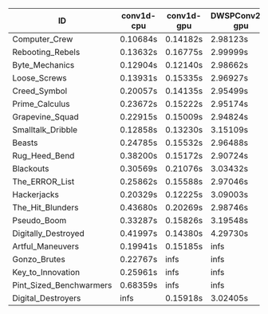 |ID|conv1d-cpu|conv1d-gpu|DWSPConv2D-gpu|gemm-gpu|avg|
|-|-|-|-|-|-|
|Computer_Crew|0.10684s|0.14182s|2.98123s|1.77388s|1.25094s|
|Rebooting_Rebels|0.13632s|0.16775s|2.99999s|1.75910s|1.26579s|
|Byte_Mechanics|0.12904s|0.12140s|2.98662s|1.85917s|1.27406s|
|Loose_Screws|0.13931s|0.15335s|2.96927s|1.84386s|1.27645s|
|Creed_Symbol|0.20057s|0.14135s|2.95499s|1.81022s|1.27678s|
|Prime_Calculus|0.23672s|0.15222s|2.95174s|1.76989s|1.27764s|
|Grapevine_Squad|0.22915s|0.15009s|2.94824s|1.82029s|1.28694s|
|Smalltalk_Dribble|0.12858s|0.13230s|3.15109s|1.86232s|1.31857s|
|Beasts|0.24785s|0.15532s|2.96488s|1.95711s|1.33129s|
|Rug_Heed_Bend|0.38200s|0.15172s|2.90724s|1.90798s|1.33724s|
|Blackouts|0.30569s|0.21076s|3.03432s|1.79998s|1.33769s|
|The_ERROR_List|0.25862s|0.15588s|2.97046s|1.98434s|1.34232s|
|Hackerjacks|0.20329s|0.12225s|3.09003s|1.95844s|1.34350s|
|The_Hit_Blunders|0.43680s|0.20269s|2.98746s|1.96733s|1.39857s|
|Pseudo_Boom|0.33287s|0.15826s|3.19548s|2.05143s|1.43451s|
|Digitally_Destroyed|0.41997s|0.14380s|4.29730s|2.61938s|1.87011s|
|Artful_Maneuvers|0.19941s|0.15185s|infs|1.82839s|infs|
|Gonzo_Brutes|0.22767s|infs|infs|infs|infs|
|Key_to_Innovation|0.25961s|infs|infs|2.64357s|infs|
|Pint_Sized_Benchwarmers|0.68359s|infs|infs|4.51962s|infs|
|Digital_Destroyers|infs|0.15918s|3.02405s|1.91738s|infs|
